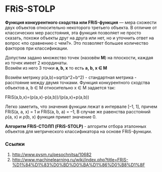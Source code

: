 # FRiS-STOLP

**Функция конкурентного сходства или FRiS-функция** — мера схожести двух объектов относительно некоторого третьего объекта. В отличие от классических мер расстояния, эта функция позволяет не просто сказать, похожи объекты друг на друга или нет, но и уточнить ответ на вопрос «по сравнению с чем?». Это позволяет большее количество факторов при классификации.

Допустим задано множество точек (назовём **M**) на плоскости, каждая из точек имеет 2 координаты.  
Возмём из него 3 точки **a, b, x** то есть **a, b, x ∈ M**

Возмём метрику p(a,b)=sqrt(a^2+b^2) - стандартная метрика - расстояние между двумя точками. 
Функция конкурентного сходства объектов a, b ∈ M относительно x ∈ M задается так:

FRiS(a,b,x)=(p(a,x)-p(a,b))/(p(a,x)+p(a,b))

Легко заметить, что значения функции лежат в интервале [–1, 1], причем FRiS(a, a, x) = 1 и FRiS(a, b, a) = –1, В случае же равенства расстояний ρ(a, x) и ρ(b, x) функция примет значение 0.


**Алгоритм FRiS-СТОЛП (FRiS-STOLP)** - алгоритм отбора эталонных объектов для метрического классификатора на основе FRiS-функции. 
### Ссылки
1. http://www.pvsm.ru/pesochnitsa/10682
2. http://www.machinelearning.ru/wiki/index.php?title=FRiS-%D1%84%D1%83%D0%BD%D0%BA%D1%86%D0%B8%D1%8F
